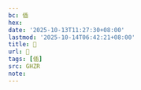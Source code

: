 ```yaml
---
bc: 偛
hex:
date: '2025-10-13T11:27:30+08:00'
lastmod: '2025-10-14T06:42:21+08:00'
title: 󰘅
url: 󰘅
tags: [偛]
src: GHZR
note:
---
```

